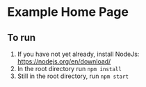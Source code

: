 # Example Home Page

## To run

1. If you have not yet already, install NodeJs: https://nodejs.org/en/download/
2. In the root directory run `npm install`
3. Still in the root directory, run `npm start`